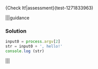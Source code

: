 {Check It!|assessment}(test-1271833963)

|||guidance
### Solution
```javascript
input0 = process.argv[2]
str = input0 + ', hello!'
console.log (str)
```
|||